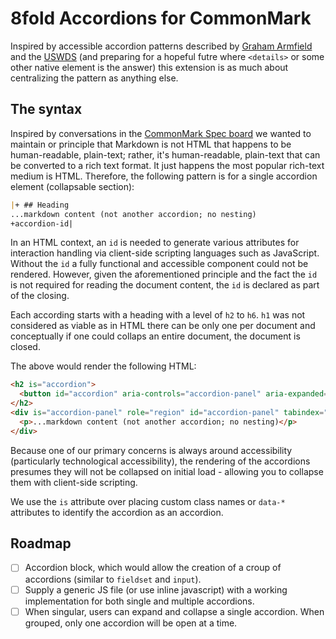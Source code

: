 # 8fold Accordions for CommonMark

Inspired by accessible accordion patterns described by [Graham Armfield](https://www.hassellinclusion.com/blog/accessible-accordion-pattern/) and the [USWDS](https://designsystem.digital.gov/components/accordion/) (and preparing for a hopeful futre where `<details>` or some other native element is the answer) this extension is as much about centralizing the pattern as anything else.

## The syntax

Inspired by conversations in the [CommonMark Spec board](https://talk.commonmark.org/t/html-details-tag/759) we wanted to maintain or principle that Markdown is not HTML that happens to be human-readable, plain-text; rather, it's human-readable, plain-text that can be converted to a rich text format. It just happens the most popular rich-text medium is HTML. Therefore, the following pattern is for a single accordion element (collapsable section):

```markdown
|+ ## Heading
...markdown content (not another accordion; no nesting)
+accordion-id|
```

In an HTML context, an `id` is needed to generate various attributes for interaction handling via client-side scripting languages such as JavaScript. Without the `id` a fully functional and accessible component could not be rendered. However, given the aforementioned principle and the fact the `id` is not required for reading the document content, the `id` is declared as part of the closing.

Each according starts with a heading with a level of `h2` to `h6`. `h1` was not considered as viable as in HTML there can be only one per document and conceptually if one could collaps an entire document, the document is closed.

The above would render the following HTML:

```html
<h2 is="accordion">
  <button id="accordion" aria-controls="accordion-panel" aria-expanded="true">Header</button>
</h2>
<div is="accordion-panel" role="region" id="accordion-panel" tabindex="-1" aria-hidden="false" aria-labelledby="accordion">
  <p>...markdown content (not another accordion; no nesting)</p>
</div>
```

Because one of our primary concerns is always around accessibility (particularly technological accessibility), the rendering of the accordions presumes they will not be collapsed on initial load - allowing you to collapse them with client-side scripting.

We use the `is` attribute over placing custom class names or `data-*` attributes to identify the accordion as an accordion.

## Roadmap

- [ ] Accordion block, which would allow the creation of a croup of accordions (similar to `fieldset` and `input`).
- [ ] Supply a generic JS file (or use inline javascript) with a working implementation for both single and multiple accordions.
- [ ] When singular, users can expand and collapse a single accordion. When grouped, only one accordion will be open at a time.
